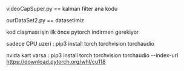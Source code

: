 videoCapSuper.py == kalman filter ana kodu 

ourDataSet2.py   ==  datasetimiz

kod claşması işin ilk önce pytorch indirmen gerekiyor

sadece CPU uzeri : pip3 install torch torchvision torchaudio

nvida kart varsa : pip3 install torch torchvision torchaudio --index-url https://download.pytorch.org/whl/cu118
